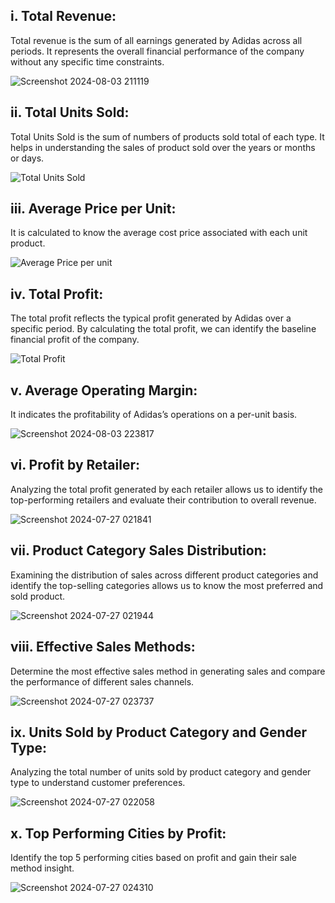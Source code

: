 ## i. Total Revenue: ##
Total revenue is the sum of all earnings generated by Adidas across all periods. It represents the overall financial performance of the company without any specific time constraints.

![Screenshot 2024-08-03 211119](https://github.com/user-attachments/assets/69d54d15-2d94-44d3-b7b5-1e648e7573e1)

## ii. Total Units Sold: ##
Total Units Sold is the sum of numbers of products sold total of each type. It helps in understanding the sales of product sold over the years or months or days.

![Total Units Sold](https://github.com/user-attachments/assets/44198462-5581-48a6-b279-e4679f854410)

## iii. Average Price per Unit: ##
It is calculated to know the average cost price associated with each unit product.

![Average Price per unit](https://github.com/user-attachments/assets/feacda51-e1fb-4ebb-a044-f095817a7a79)

## iv. Total Profit: ##
The total profit reflects the typical profit generated by Adidas over a specific period. By calculating the total profit, we can identify the baseline financial profit of the company.

![Total Profit](https://github.com/user-attachments/assets/da7f3b06-ba39-44cb-8434-8300829c9805)

## v. Average Operating Margin: ##
It indicates the profitability of Adidas’s operations on a per-unit basis.

![Screenshot 2024-08-03 223817](https://github.com/user-attachments/assets/7883e074-2574-4e23-8cac-7321633e6dfc)

## vi. Profit by Retailer: ##
Analyzing the total profit generated by each retailer allows us to identify the top-performing retailers and evaluate their contribution to overall revenue.

![Screenshot 2024-07-27 021841](https://github.com/user-attachments/assets/2ab19316-6c5d-4860-9a4f-657f667793a7)

## vii. Product Category Sales Distribution: ##
Examining the distribution of sales across different product categories and identify the top-selling categories allows us to know the most preferred and sold product.

![Screenshot 2024-07-27 021944](https://github.com/user-attachments/assets/9040b173-f181-400a-b9c3-afda6e9e36a6)

## viii. Effective Sales Methods: ##
Determine the most effective sales method in generating sales and compare the performance of different sales channels.

![Screenshot 2024-07-27 023737](https://github.com/user-attachments/assets/cf7a7c80-972b-4d4d-993d-c3a882f2d8d4)

## ix. Units Sold by Product Category and Gender Type: ##
Analyzing the total number of units sold by product category and gender type to understand customer preferences.

![Screenshot 2024-07-27 022058](https://github.com/user-attachments/assets/22c51b9d-7e52-4a47-87dc-686d26a6c39e)

## x. Top Performing Cities by Profit: ##
Identify the top 5 performing cities based on profit and gain their sale method insight.

![Screenshot 2024-07-27 024310](https://github.com/user-attachments/assets/ed10e304-6e9c-4972-a1d8-7810370cf52f)
